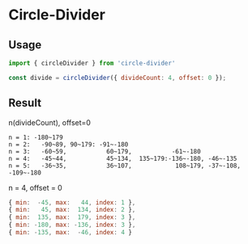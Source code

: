 # Circle-Divider

## Usage
```js
import { circleDivider } from 'circle-divider'

const divide = circleDivider({ divideCount: 4, offset: 0 });
```

## Result 
n(divideCount), offset=0
```
n = 1: -180~179
n = 2:   -90~89, 90~179: -91~-180
n = 3:   -60~59,           60~179,           -61~-180
n = 4:   -45~44,           45~134,  135~179:-136~-180, -46~-135
n = 5:   -36~35,           36~107,            108~179, -37~-108, -109~-180
```

n = 4, offset = 0
```javascript
{ min:  -45, max:   44, index: 1 },
{ min:   45, max:  134, index: 2 },
{ min:  135, max:  179, index: 3 },
{ min: -180, max: -136, index: 3 },
{ min: -135, max:  -46, index: 4 }
```

